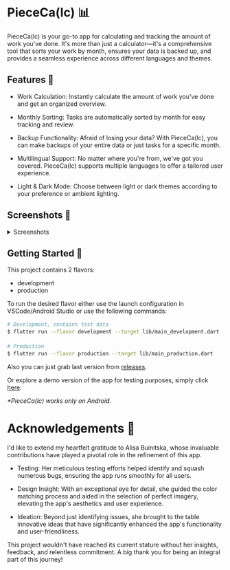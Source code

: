 # PieceCa(lc) 📊

PieceCa(lc) is your go-to app for calculating and tracking the amount of work you've done. It's more than just a calculator—it's a comprehensive tool that sorts your work by month, ensures your data is backed up, and provides a seamless experience across different languages and themes.

## Features 🌟
- Work Calculation: Instantly calculate the amount of work you've done and get an organized overview.

- Monthly Sorting: Tasks are automatically sorted by month for easy tracking and review.

- Backup Functionality: Afraid of losing your data? With PieceCa(lc), you can make backups of your entire data or just tasks for a specific month.

- Multilingual Support: No matter where you're from, we've got you covered. PieceCa(lc) supports multiple languages to offer a tailored user experience.

- Light & Dark Mode: Choose between light or dark themes according to your preference or ambient lighting.


## Screenshots 📸

<details>
  <summary>Screenshots</summary>

<img src="https://github.com/OolaaPleur/piececalc/blob/master/assets/github_screenshots/tasks.png" width=30% height=30%>
<img src="https://github.com/OolaaPleur/piececalc/blob/master/assets/github_screenshots/chart.png" width=30% height=30%>
<img src="https://github.com/OolaaPleur/piececalc/blob/master/assets/github_screenshots/add_task.png" width=30% height=30%>
<img src="https://github.com/OolaaPleur/piececalc/blob/master/assets/github_screenshots/add_work.png" width=30% height=30%>

</details>

## Getting Started 🚀

This project contains 2 flavors:

- development
- production

To run the desired flavor either use the launch configuration in VSCode/Android Studio or use the following commands:

```sh
# Development, contains test data
$ flutter run --flavor development --target lib/main_development.dart

# Production
$ flutter run --flavor production --target lib/main_production.dart
```

Also you can just grab last version from [releases](https://github.com/OolaaPleur/piececalc/releases).

Or explore a demo version of the app for testing purposes, simply click [here](https://oolaapleur.github.io/piececalc/).

_\*PieceCa(lc) works only on Android._

# Acknowledgements 🙏
I'd like to extend my heartfelt gratitude to Alisa Buinitska, whose invaluable contributions have played a pivotal role in the refinement of this app.

- Testing: Her meticulous testing efforts helped identify and squash numerous bugs, ensuring the app runs smoothly for all users.

- Design Insight: With an exceptional eye for detail, she guided the color matching process and aided in the selection of perfect imagery, elevating the app's aesthetics and user experience.

- Ideation: Beyond just identifying issues, she brought to the table innovative ideas that have significantly enhanced the app's functionality and user-friendliness.

This project wouldn't have reached its current stature without her insights, feedback, and relentless commitment. A big thank you for being an integral part of this journey!